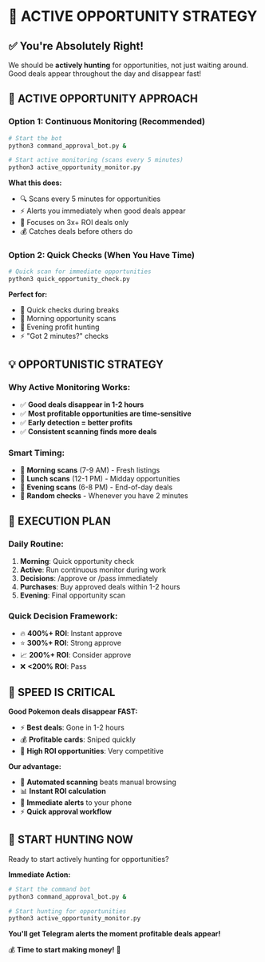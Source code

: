 # 🎯 ACTIVE OPPORTUNITY STRATEGY

## ✅ **You're Absolutely Right!**

We should be **actively hunting** for opportunities, not just waiting around. Good deals appear throughout the day and disappear fast!

## 🚀 **ACTIVE OPPORTUNITY APPROACH**

### **Option 1: Continuous Monitoring (Recommended)**
```bash
# Start the bot
python3 command_approval_bot.py &

# Start active monitoring (scans every 5 minutes)
python3 active_opportunity_monitor.py
```

**What this does:**
- 🔍 Scans every 5 minutes for opportunities
- ⚡ Alerts you immediately when good deals appear
- 🎯 Focuses on 3x+ ROI deals only
- 💰 Catches deals before others do

### **Option 2: Quick Checks (When You Have Time)**
```bash
# Quick scan for immediate opportunities
python3 quick_opportunity_check.py
```

**Perfect for:**
- 📱 Quick checks during breaks
- 🌅 Morning opportunity scans
- 🌙 Evening profit hunting
- ⚡ "Got 2 minutes?" checks

## 💡 **OPPORTUNISTIC STRATEGY**

### **Why Active Monitoring Works:**
- ✅ **Good deals disappear in 1-2 hours**
- ✅ **Most profitable opportunities are time-sensitive**
- ✅ **Early detection = better profits**
- ✅ **Consistent scanning finds more deals**

### **Smart Timing:**
- 🌅 **Morning scans** (7-9 AM) - Fresh listings
- 🍕 **Lunch scans** (12-1 PM) - Midday opportunities  
- 🌙 **Evening scans** (6-8 PM) - End-of-day deals
- 📱 **Random checks** - Whenever you have 2 minutes

## 🎯 **EXECUTION PLAN**

### **Daily Routine:**
1. **Morning**: Quick opportunity check
2. **Active**: Run continuous monitor during work
3. **Decisions**: /approve or /pass immediately 
4. **Purchases**: Buy approved deals within 1-2 hours
5. **Evening**: Final opportunity scan

### **Quick Decision Framework:**
- 🔥 **400%+ ROI**: Instant approve
- ⭐ **300%+ ROI**: Strong approve
- 📈 **200%+ ROI**: Consider approve
- ❌ **<200% ROI**: Pass

## 🚨 **SPEED IS CRITICAL**

**Good Pokemon deals disappear FAST:**
- ⚡ **Best deals**: Gone in 1-2 hours
- 💰 **Profitable cards**: Sniped quickly
- 🎯 **High ROI opportunities**: Very competitive

**Our advantage:**
- 🤖 **Automated scanning** beats manual browsing
- 📊 **Instant ROI calculation** 
- 📱 **Immediate alerts** to your phone
- ⚡ **Quick approval workflow**

## 🎯 **START HUNTING NOW**

Ready to start actively hunting for opportunities?

**Immediate Action:**
```bash
# Start the command bot
python3 command_approval_bot.py &

# Start hunting for opportunities
python3 active_opportunity_monitor.py
```

**You'll get Telegram alerts the moment profitable deals appear!**

💰 **Time to start making money!** 🚀

